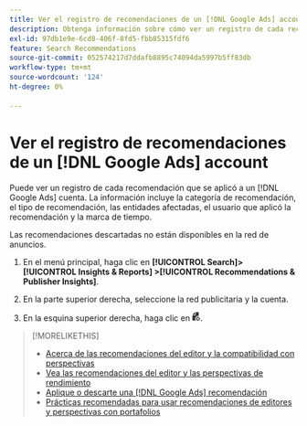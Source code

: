 ```yaml
---
title: Ver el registro de recomendaciones de un [!DNL Google Ads] account
description: Obtenga información sobre cómo ver un registro de cada recomendación que se aplicó a una [!DNL Google Ads] cuenta.
exl-id: 97db1e9e-6cd8-406f-8fd5-fbb85315fdf6
feature: Search Recommendations
source-git-commit: 052574217d7ddafb8895c74094da5997b5ff83db
workflow-type: tm+mt
source-wordcount: '124'
ht-degree: 0%

---
```


# Ver el registro de recomendaciones de un [!DNL Google Ads] account

Puede ver un registro de cada recomendación que se aplicó a un [!DNL Google Ads] cuenta. La información incluye la categoría de recomendación, el tipo de recomendación, las entidades afectadas, el usuario que aplicó la recomendación y la marca de tiempo.

Las recomendaciones descartadas no están disponibles en la red de anuncios.

1. En el menú principal, haga clic en **[!UICONTROL Search]> [!UICONTROL Insights & Reports] >[!UICONTROL Recommendations & Publisher Insights]**.

1. En la parte superior derecha, seleccione la red publicitaria y la cuenta.

1. En la esquina superior derecha, haga clic en ![Registros de recomendaciones](/help/search-social-commerce/assets/recommendations-log-view.png "Registros de recomendaciones").

>[!MORELIKETHIS]
>
>* [Acerca de las recomendaciones del editor y la compatibilidad con perspectivas](recommendation-support.md)
>* [Vea las recomendaciones del editor y las perspectivas de rendimiento](recommendation-view.md)
>* [Aplique o descarte una [!DNL Google Ads] recomendación](google-recommendation-apply-dismiss.md)
>* [Prácticas recomendadas para usar recomendaciones de editores y perspectivas con portafolios](recommendation-best-practices.md)
